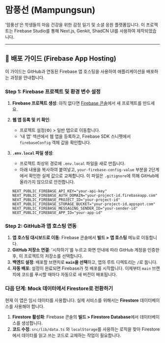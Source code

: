 # 맘풍선 (Mampungsun)

'맘풍선'은 학생들의 마음 건강을 위한 감정 일기 및 소셜 응원 플랫폼입니다. 이 프로젝트는 Firebase Studio를 통해 Next.js, Genkit, ShadCN UI를 사용하여 제작되었습니다.

---

## 🚀 배포 가이드 (Firebase App Hosting)

이 가이드는 GitHub과 연동된 Firebase 앱 호스팅을 사용하여 애플리케이션을 배포하는 과정을 안내합니다.

### Step 1: Firebase 프로젝트 및 환경 변수 설정

1.  **Firebase 프로젝트 생성**: 아직 없다면 [Firebase 콘솔](https://console.firebase.google.com/)에서 새 프로젝트를 만드세요.
2.  **웹 앱 등록 및 키 확인**:
    *   프로젝트 설정(⚙️) > 일반 탭으로 이동합니다.
    *   '내 앱' 섹션에서 웹 앱을 등록하고, Firebase SDK 스니펫에서 `firebaseConfig` 객체 값을 확인합니다.
3.  **`.env.local` 파일 생성**:
    *   프로젝트 최상위 경로에 `.env.local` 파일을 새로 만듭니다.
    *   아래 내용을 복사하여 붙여넣고, `your-firebase-config-value` 부분을 2단계에서 확인한 실제 값으로 교체합니다. 이 파일은 `.gitignore`에 의해 GitHub에 올라가지 않으므로 안전합니다.

    ```
    NEXT_PUBLIC_FIREBASE_API_KEY="your-api-key"
    NEXT_PUBLIC_FIREBASE_AUTH_DOMAIN="your-project-id.firebaseapp.com"
    NEXT_PUBLIC_FIREBASE_PROJECT_ID="your-project-id"
    NEXT_PUBLIC_FIREBASE_STORAGE_BUCKET="your-project-id.appspot.com"
    NEXT_PUBLIC_FIREBASE_MESSAGING_SENDER_ID="your-sender-id"
    NEXT_PUBLIC_FIREBASE_APP_ID="your-app-id"
    ```

### Step 2: GitHub과 앱 호스팅 연동

1.  **앱 호스팅 대시보드로 이동**: Firebase 콘솔에서 **빌드 > 앱 호스팅** 메뉴로 이동합니다.
2.  **GitHub 저장소 연결**: '시작하기'를 누르고 화면 안내에 따라 GitHub 계정을 인증한 후, 이 프로젝트의 저장소를 선택합니다.
3.  **백엔드 설정**: 배포할 브랜치로 **`main`을 선택**하고, 앱의 루트 디렉토리는 `/`로 둡니다.
4.  **자동 배포**: 설정이 완료되면 Firebase가 첫 배포를 시작합니다. 이제부터 `main` 브랜치에 코드를 푸시할 때마다 자동으로 새 버전이 배포됩니다.

### 다음 단계: Mock 데이터에서 Firestore로 전환하기

현재 이 앱은 임시 데이터를 사용합니다. 실제 서비스를 위해서는 **Firestore** 데이터베이스를 사용해야 합니다.

1.  **Firestore 활성화**: Firebase 콘솔의 **빌드 > Firestore Database**에서 데이터베이스를 생성합니다.
2.  **코드 수정**: `src/lib/data.ts` 와 `localStorage`를 사용하는 로직을 찾아 Firestore에서 데이터를 읽고 쓰는 코드로 교체하는 작업이 필요합니다.
